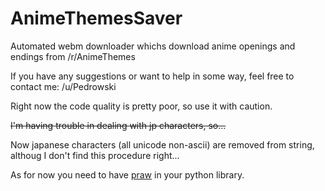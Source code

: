 # AnimeThemesSaver
Automated webm downloader whichs download anime openings and endings from /r/AnimeThemes

If you have any suggestions or want to help in some way, feel free to contact me: /u/Pedrowski

Right now the code quality is pretty poor, so use it with caution.

<strike>I'm having trouble in dealing with jp characters, so...</strike>

Now japanese characters (all unicode non-ascii) are removed from string, althoug I don't find this procedure right...

As for now you need to have <a href="https://praw.readthedocs.org/en/stable/">praw</a> in your python library. 
